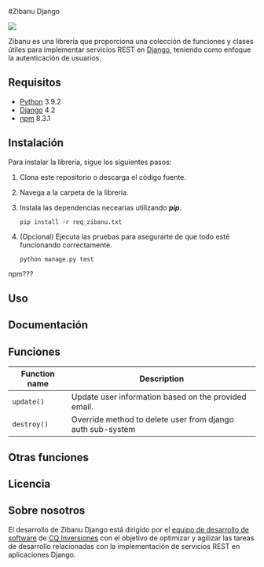 #Zibanu Django

![](https://www.oasiscom.com/_nuxt/img/CQ%20INVERSIONES-clientes.138c8ef.png)

Zibanu es una librería que proporciona una colección de funciones y clases útiles para implementar servicios REST en [Django](https://www.djangoproject.com/ "django"), teniendo como enfoque la autenticación de usuarios.

Requisitos
------------
- [Python](https://www.python.org/ "Python") 3.9.2
- [Django](https://www.djangoproject.com/ "Django") 4.2
- [npm](https://www.npmjs.com/ "npm") 8.3.1

Instalación
------------
Para instalar la librería, sigue los siguientes pasos:

1. Clona este repositorio o descarga el código fuente.

2.  Navega a la carpeta de la librería.
3. Instala las dependencias necearias utilizando ***pip***.

	`pip install -r req_zibanu.txt`


4. (Opcional) Ejecuta las pruebas para asegurarte de que todo esté funcionando correctamente.

	`python manage.py test`

npm???

Uso
------------
Documentación
------------

Funciones
------------
| Function name | Description                    |
| ------------- | ------------------------------ |
| `update()`      | Update user information based on the provided email.     |
| `destroy()`   | Override method to delete user from django auth sub-system    |

Otras funciones
------------

Licencia
------------
Sobre nosotros
------------
El desarrollo de Zibanu Django está dirigido por el [equipo de desarrollo de software](https://www.cqinversiones.com/index.php/portafolio/desarrollo-de-software "equipo de desarrollo de software") de [CQ Inversiones](https://www.cqinversiones.co/index.php "CQ Inversiones") con el objetivo de optimizar y agilizar las tareas de desarrollo relacionadas con la implementación de servicios REST en aplicaciones Django.
